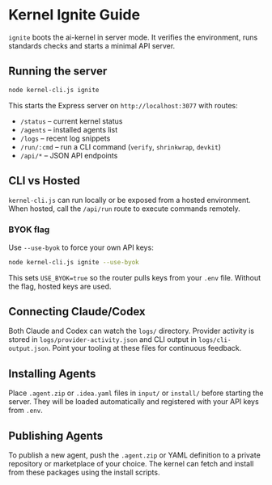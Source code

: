# Kernel Ignite Guide

`ignite` boots the ai-kernel in server mode. It verifies the environment, runs standards checks and starts a minimal API server.

## Running the server

```bash
node kernel-cli.js ignite
```

This starts the Express server on `http://localhost:3077` with routes:
- `/status` – current kernel status
- `/agents` – installed agents list
- `/logs` – recent log snippets
- `/run/:cmd` – run a CLI command (`verify`, `shrinkwrap`, `devkit`)
- `/api/*` – JSON API endpoints

## CLI vs Hosted

`kernel-cli.js` can run locally or be exposed from a hosted environment. When hosted, call the `/api/run` route to execute commands remotely.

### BYOK flag

Use `--use-byok` to force your own API keys:

```bash
node kernel-cli.js ignite --use-byok
```

This sets `USE_BYOK=true` so the router pulls keys from your `.env` file. Without the flag, hosted keys are used.

## Connecting Claude/Codex

Both Claude and Codex can watch the `logs/` directory. Provider activity is stored in `logs/provider-activity.json` and CLI output in `logs/cli-output.json`. Point your tooling at these files for continuous feedback.

## Installing Agents

Place `.agent.zip` or `.idea.yaml` files in `input/` or `install/` before starting the server. They will be loaded automatically and registered with your API keys from `.env`.

## Publishing Agents

To publish a new agent, push the `.agent.zip` or YAML definition to a private repository or marketplace of your choice. The kernel can fetch and install from these packages using the install scripts.
